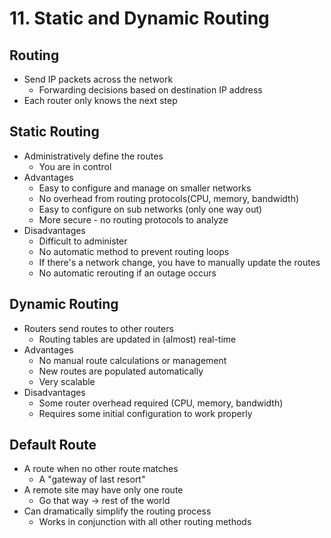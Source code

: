 # 11. Static and Dynamic Routing

## Routing

* Send IP packets across the network
  * Forwarding decisions based on destination IP address
* Each router only knows the next step

## Static Routing

* Administratively define the routes
  * You are in control
* Advantages
  * Easy to configure and manage on smaller networks
  * No overhead from routing protocols(CPU, memory, bandwidth)
  * Easy to configure on sub networks (only one way out)
  * More secure - no routing protocols to analyze
* Disadvantages
  * Difficult to administer
  * No automatic method to prevent routing loops
  * If there's a network change, you have to manually update the routes
  * No automatic rerouting if an outage occurs

## Dynamic Routing

* Routers send routes to other routers
  * Routing tables are updated in (almost) real-time
* Advantages
  * No manual route calculations or management
  * New routes are populated automatically
  * Very scalable
* Disadvantages
  * Some router overhead required (CPU, memory, bandwidth)
  * Requires some initial configuration to work properly

## Default Route

* A route when no other route matches
  * A "gateway of last resort"
* A remote site may have only one route
  * Go that way -> rest of the world
* Can dramatically simplify the routing process
  * Works in conjunction with all other routing methods
